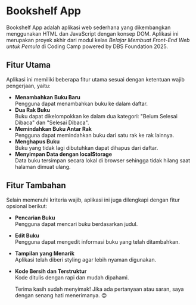 # Bookshelf App

Bookshelf App adalah aplikasi web sederhana yang dikembangkan menggunakan HTML dan JavaScript dengan konsep DOM. Aplikasi ini merupakan proyek akhir dari modul kelas *Belajar Membuat Front-End Web untuk Pemula* di Coding Camp powered by DBS Foundation 2025.

## Fitur Utama
Aplikasi ini memiliki beberapa fitur utama sesuai dengan ketentuan wajib pengerjaan, yaitu:

- **Menambahkan Buku Baru**  
  Pengguna dapat menambahkan buku ke dalam daftar.
- **Dua Rak Buku**  
  Buku dapat dikelompokkan ke dalam dua kategori: "Belum Selesai Dibaca" dan "Selesai Dibaca".
- **Memindahkan Buku Antar Rak**  
  Pengguna dapat memindahkan buku dari satu rak ke rak lainnya.
- **Menghapus Buku**  
  Buku yang tidak lagi dibutuhkan dapat dihapus dari daftar.
- **Menyimpan Data dengan localStorage**  
  Data buku tersimpan secara lokal di browser sehingga tidak hilang saat halaman dimuat ulang.

## Fitur Tambahan
Selain memenuhi kriteria wajib, aplikasi ini juga dilengkapi dengan fitur opsional berikut:

- **Pencarian Buku**  
  Pengguna dapat mencari buku berdasarkan judul.
- **Edit Buku**  
  Pengguna dapat mengedit informasi buku yang telah ditambahkan.
- **Tampilan yang Menarik**  
  Aplikasi telah diberi styling agar lebih nyaman digunakan.
- **Kode Bersih dan Terstruktur**  
  Kode ditulis dengan rapi dan mudah dipahami.

  Terima kasih sudah menyimak! Jika ada pertanyaan atau saran, saya dengan senang hati menerimanya. 😊

